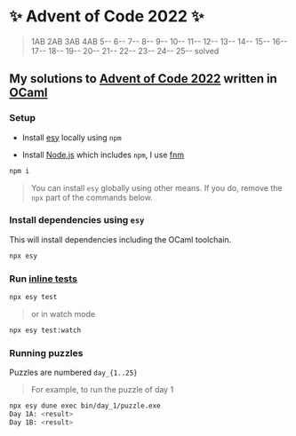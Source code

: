 # ✨ Advent of Code 2022 ✨

> 1AB 2AB 3AB 4AB 5-- 6-- 7-- 8-- 9-- 10-- 11-- 12-- 13-- 14-- 15-- 16-- 17-- 18-- 19-- 20-- 21-- 22-- 23-- 24-- 25-- solved

## My solutions to [Advent of Code 2022](https://adventofcode.com/2022/) written in [OCaml](https://ocaml.org/)

### Setup

- Install [esy](https://esy.sh/) locally using `npm`

- Install [Node.js](https://nodejs.org/) which includes `npm`, I use [fnm](https://github.com/Schniz/fnmvv/)

```bash
npm i
```

> You can install `esy` globally using other means. If you do, remove the `npx` part of the commands below.

### Install dependencies using `esy`

This will install dependencies including the OCaml toolchain.

```bash
npx esy
```

### Run [inline tests](https://github.com/janestreet/ppx_inline_test/)

```bash
npx esy test
```

> or in watch mode

```bash
npx esy test:watch
```

### Running puzzles

Puzzles are numbered `day_{1..25}`

> For example, to run the puzzle of day 1

```bash
npx esy dune exec bin/day_1/puzzle.exe
Day 1A: <result>
Day 1B: <result>
```
